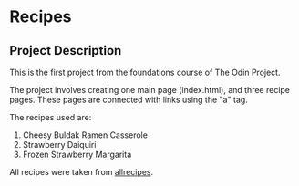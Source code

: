 # Recipes

## Project Description
<p>
    This is the first project from the foundations course of The Odin Project.
</p>

<p>
    The project involves creating one main page (index.html), and three recipe pages. These pages are
    connected with links using the "a" tag.
</p>

<p>
    The recipes used are:
</p>

<ol>
    <li>Cheesy Buldak Ramen Casserole</li>
    <li>Strawberry Daiquiri</li>
    <li>Frozen Strawberry Margarita</li>
</ol>

<p>
    All recipes were taken from <a href="https://www.allrecipes.com/" target="_blank" rel="noopener noreferrer">allrecipes<a>.
</p>